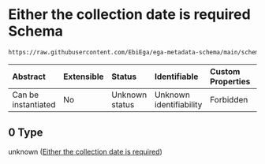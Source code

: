 # Either the collection date is required Schema

```txt
https://raw.githubusercontent.com/EbiEga/ega-metadata-schema/main/schemas/EGA.sample.json#/properties/sampleCollection/anyOf/0
```



| Abstract            | Extensible | Status         | Identifiable            | Custom Properties | Additional Properties | Access Restrictions | Defined In                                                                   |
| :------------------ | :--------- | :------------- | :---------------------- | :---------------- | :-------------------- | :------------------ | :--------------------------------------------------------------------------- |
| Can be instantiated | No         | Unknown status | Unknown identifiability | Forbidden         | Allowed               | none                | [EGA.sample.json\*](../../../schemas/EGA.sample.json "open original schema") |

## 0 Type

unknown ([Either the collection date is required](ega-18-properties-sample-collection-descriptor-anyof-either-the-collection-date-is-required.md))
